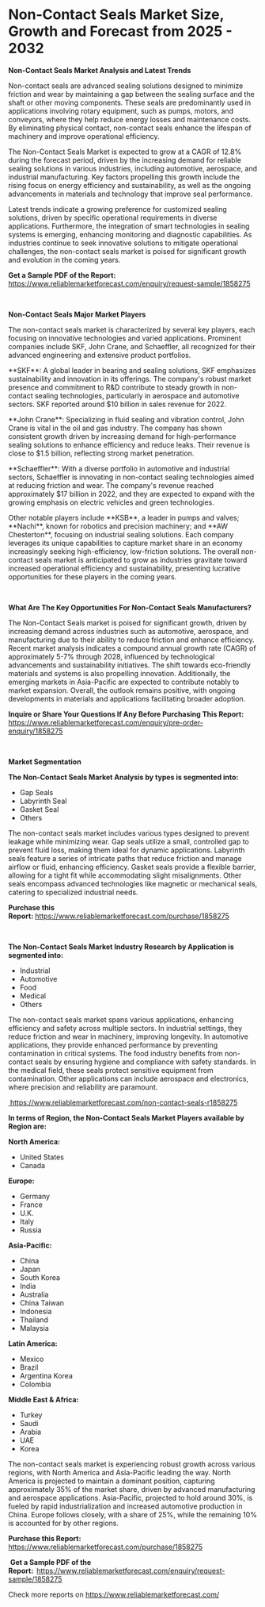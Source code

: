 <p><h1>Non-Contact Seals Market Size, Growth and Forecast from 2025 - 2032</h1></p><p><strong>Non-Contact Seals Market Analysis and Latest Trends</strong></p>
<p><p>Non-contact seals are advanced sealing solutions designed to minimize friction and wear by maintaining a gap between the sealing surface and the shaft or other moving components. These seals are predominantly used in applications involving rotary equipment, such as pumps, motors, and conveyors, where they help reduce energy losses and maintenance costs. By eliminating physical contact, non-contact seals enhance the lifespan of machinery and improve operational efficiency.</p><p>The Non-Contact Seals Market is expected to grow at a CAGR of 12.8% during the forecast period, driven by the increasing demand for reliable sealing solutions in various industries, including automotive, aerospace, and industrial manufacturing. Key factors propelling this growth include the rising focus on energy efficiency and sustainability, as well as the ongoing advancements in materials and technology that improve seal performance. </p><p>Latest trends indicate a growing preference for customized sealing solutions, driven by specific operational requirements in diverse applications. Furthermore, the integration of smart technologies in sealing systems is emerging, enhancing monitoring and diagnostic capabilities. As industries continue to seek innovative solutions to mitigate operational challenges, the non-contact seals market is poised for significant growth and evolution in the coming years.</p></p>
<p><strong>Get a Sample PDF of the Report:&nbsp;</strong> <a href="https://www.reliablemarketforecast.com/enquiry/request-sample/1858275?utm_campaign=2721&utm_medium=2&utm_source=Github&utm_content=ia&utm_term=12042025&utm_id=non-contact-seals">https://www.reliablemarketforecast.com/enquiry/request-sample/1858275</a></p>
<p>&nbsp;</p>
<p><strong>Non-Contact Seals Major Market Players</strong></p>
<p><p>The non-contact seals market is characterized by several key players, each focusing on innovative technologies and varied applications. Prominent companies include SKF, John Crane, and Schaeffler, all recognized for their advanced engineering and extensive product portfolios.</p><p>**SKF**: A global leader in bearing and sealing solutions, SKF emphasizes sustainability and innovation in its offerings. The company's robust market presence and commitment to R&D contribute to steady growth in non-contact sealing technologies, particularly in aerospace and automotive sectors. SKF reported around $10 billion in sales revenue for 2022.</p><p>**John Crane**: Specializing in fluid sealing and vibration control, John Crane is vital in the oil and gas industry. The company has shown consistent growth driven by increasing demand for high-performance sealing solutions to enhance efficiency and reduce leaks. Their revenue is close to $1.5 billion, reflecting strong market penetration.</p><p>**Schaeffler**: With a diverse portfolio in automotive and industrial sectors, Schaeffler is innovating in non-contact sealing technologies aimed at reducing friction and wear. The company's revenue reached approximately $17 billion in 2022, and they are expected to expand with the growing emphasis on electric vehicles and green technologies.</p><p>Other notable players include **KSB**, a leader in pumps and valves; **Nachi**, known for robotics and precision machinery; and **AW Chesterton**, focusing on industrial sealing solutions. Each company leverages its unique capabilities to capture market share in an economy increasingly seeking high-efficiency, low-friction solutions. The overall non-contact seals market is anticipated to grow as industries gravitate toward increased operational efficiency and sustainability, presenting lucrative opportunities for these players in the coming years.</p></p>
<p>&nbsp;</p>
<p><strong>What Are The Key Opportunities For Non-Contact Seals Manufacturers?</strong></p>
<p><p>The Non-Contact Seals market is poised for significant growth, driven by increasing demand across industries such as automotive, aerospace, and manufacturing due to their ability to reduce friction and enhance efficiency. Recent market analysis indicates a compound annual growth rate (CAGR) of approximately 5-7% through 2028, influenced by technological advancements and sustainability initiatives. The shift towards eco-friendly materials and systems is also propelling innovation. Additionally, the emerging markets in Asia-Pacific are expected to contribute notably to market expansion. Overall, the outlook remains positive, with ongoing developments in materials and applications facilitating broader adoption.</p></p>
<p><strong>Inquire or Share Your Questions If Any Before Purchasing This Report:</strong> <a href="https://www.reliablemarketforecast.com/enquiry/pre-order-enquiry/1858275?utm_campaign=2721&utm_medium=2&utm_source=Github&utm_content=ia&utm_term=12042025&utm_id=non-contact-seals">https://www.reliablemarketforecast.com/enquiry/pre-order-enquiry/1858275</a></p>
<p>&nbsp;</p>
<p><strong>Market Segmentation</strong></p>
<p><strong>The Non-Contact Seals Market Analysis by types is segmented into:</strong></p>
<p><ul><li>Gap Seals</li><li>Labyrinth Seal</li><li>Gasket Seal</li><li>Others</li></ul></p>
<p><p>The non-contact seals market includes various types designed to prevent leakage while minimizing wear. Gap seals utilize a small, controlled gap to prevent fluid loss, making them ideal for dynamic applications. Labyrinth seals feature a series of intricate paths that reduce friction and manage airflow or fluid, enhancing efficiency. Gasket seals provide a flexible barrier, allowing for a tight fit while accommodating slight misalignments. Other seals encompass advanced technologies like magnetic or mechanical seals, catering to specialized industrial needs.</p></p>
<p><strong>Purchase this Report:&nbsp;</strong><a href="https://www.reliablemarketforecast.com/purchase/1858275?utm_campaign=2721&utm_medium=2&utm_source=Github&utm_content=ia&utm_term=12042025&utm_id=non-contact-seals">https://www.reliablemarketforecast.com/purchase/1858275</a></p>
<p>&nbsp;</p>
<p><strong>The Non-Contact Seals Market Industry Research by Application is segmented into:</strong></p>
<p><ul><li>Industrial</li><li>Automotive</li><li>Food</li><li>Medical</li><li>Others</li></ul></p>
<p><p>The non-contact seals market spans various applications, enhancing efficiency and safety across multiple sectors. In industrial settings, they reduce friction and wear in machinery, improving longevity. In automotive applications, they provide enhanced performance by preventing contamination in critical systems. The food industry benefits from non-contact seals by ensuring hygiene and compliance with safety standards. In the medical field, these seals protect sensitive equipment from contamination. Other applications can include aerospace and electronics, where precision and reliability are paramount.</p></p>
<p><a href="https://www.reliablemarketforecast.com/non-contact-seals-r1858275?utm_campaign=2721&utm_medium=2&utm_source=Github&utm_content=ia&utm_term=12042025&utm_id=non-contact-seals">&nbsp;https://www.reliablemarketforecast.com/non-contact-seals-r1858275</a></p>
<p><strong>In terms of Region, the Non-Contact Seals Market Players available by Region are:</strong></p>
<p>
    <p> <strong> North America: </strong>
        <ul>
            <li>United States</li>
            <li>Canada</li>
        </ul>
        </p> 
    <p> <strong> Europe: </strong>
        <ul>
            <li>Germany</li>
            <li>France</li>
            <li>U.K.</li>
            <li>Italy</li>
            <li>Russia</li>
        </ul>
        </p> 
    <p> <strong> Asia-Pacific: </strong>
        <ul>
            <li>China</li>
            <li>Japan</li>
            <li>South Korea</li>
            <li>India</li>
            <li>Australia</li>
            <li>China Taiwan</li>
            <li>Indonesia</li>
            <li>Thailand</li>
            <li>Malaysia</li>
        </ul>
        </p> 
    <p> <strong> Latin America: </strong>
        <ul>
            <li>Mexico</li>
            <li>Brazil</li>
            <li>Argentina Korea</li>
            <li>Colombia</li>
        </ul>
        </p> 
    <p> <strong> Middle East & Africa: </strong>
        <ul>
            <li>Turkey</li>
            <li>Saudi</li>
            <li>Arabia</li>
            <li>UAE</li>
            <li>Korea</li>
        </ul>
    </p>
    </p>
<p><p>The non-contact seals market is experiencing robust growth across various regions, with North America and Asia-Pacific leading the way. North America is projected to maintain a dominant position, capturing approximately 35% of the market share, driven by advanced manufacturing and aerospace applications. Asia-Pacific, projected to hold around 30%, is fueled by rapid industrialization and increased automotive production in China. Europe follows closely, with a share of 25%, while the remaining 10% is accounted for by other regions.</p></p>
<p><strong>Purchase this Report: </strong><a href="https://www.reliablemarketforecast.com/purchase/1858275?utm_campaign=2721&utm_medium=2&utm_source=Github&utm_content=ia&utm_term=12042025&utm_id=non-contact-seals">https://www.reliablemarketforecast.com/purchase/1858275</a></p>
<p>&nbsp;<strong>Get a Sample PDF of the Report:&nbsp;&nbsp;</strong><a href="https://www.reliablemarketforecast.com/enquiry/request-sample/1858275?utm_campaign=2721&utm_medium=2&utm_source=Github&utm_content=ia&utm_term=12042025&utm_id=non-contact-seals">https://www.reliablemarketforecast.com/enquiry/request-sample/1858275</a></p>
<p><strong></strong></p>
<p>Check more reports on <a href="https://www.reliablemarketforecast.com/?utm_campaign=2721&utm_medium=2&utm_source=Github&utm_content=ia&utm_term=12042025&utm_id=non-contact-seals">https://www.reliablemarketforecast.com/</a></p>